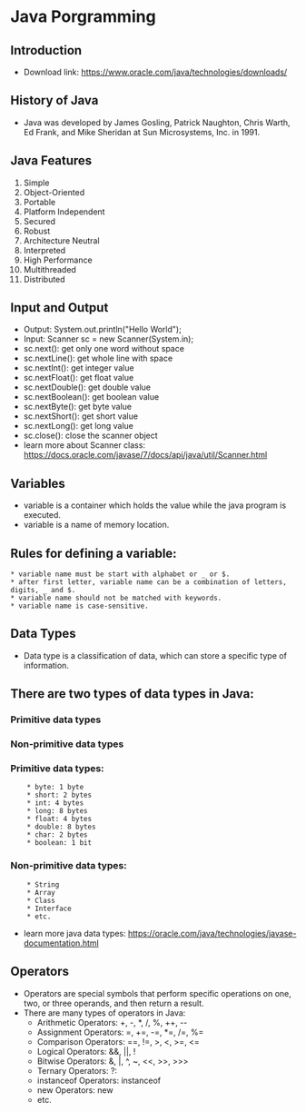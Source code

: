 # Java Porgramming
## Introduction
* Download link: https://www.oracle.com/java/technologies/downloads/
## History of Java
* Java was developed by James Gosling, Patrick Naughton, Chris Warth, Ed Frank, and Mike Sheridan at Sun Microsystems, Inc. in 1991.

## Java Features
1. Simple
2. Object-Oriented
3. Portable
4. Platform Independent
5. Secured
6. Robust
7. Architecture Neutral
8. Interpreted
9. High Performance
10. Multithreaded
11. Distributed

## Input and Output
* Output: System.out.println("Hello World");
* Input: Scanner sc = new Scanner(System.in);
* sc.next(): get only one word without space
* sc.nextLine(): get whole line with space
* sc.nextInt(): get integer value
* sc.nextFloat(): get float value
* sc.nextDouble(): get double value
* sc.nextBoolean(): get boolean value
* sc.nextByte(): get byte value
* sc.nextShort(): get short value
* sc.nextLong(): get long value
* sc.close(): close the scanner object
* learn  more about Scanner class: https://docs.oracle.com/javase/7/docs/api/java/util/Scanner.html

## Variables
* variable is a container which holds the value while the java program is executed.
* variable is a name of memory location.
##  Rules for defining a variable:
    * variable name must be start with alphabet or _ or $.
    * after first letter, variable name can be a combination of letters, digits, _ and $.
    * variable name should not be matched with keywords.
    * variable name is case-sensitive.

## Data Types
* Data type is a classification of data, which can store a specific type of information.
## There are two types of data types in Java:
### Primitive data types
### Non-primitive data types
### Primitive data types:
        * byte: 1 byte
        * short: 2 bytes
        * int: 4 bytes
        * long: 8 bytes
        * float: 4 bytes
        * double: 8 bytes
        * char: 2 bytes
        * boolean: 1 bit
### Non-primitive data types:
        * String
        * Array
        * Class
        * Interface
        * etc.
* learn more java data types: https://oracle.com/java/technologies/javase-documentation.html

## Operators
* Operators are special symbols that perform specific operations on one, two, or three operands, and then return a result.
* There are many types of operators in Java:
    * Arithmetic Operators: +, -, *, /, %, ++, --
    * Assignment Operators: =, +=, -=, *=, /=, %=
    * Comparison Operators: ==, !=, >, <, >=, <=
    * Logical Operators: &&, ||, !
    * Bitwise Operators: &, |, ^, ~, <<, >>, >>>
    * Ternary Operators: ?:
    * instanceof Operators: instanceof
    * new Operators: new
    * etc.